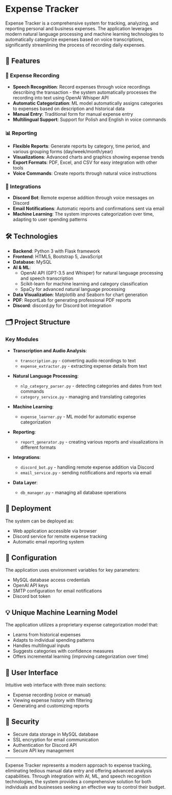 # Expense Tracker

Expense Tracker is a comprehensive system for tracking, analyzing, and reporting personal and business expenses. The application leverages modern natural language processing and machine learning technologies to automatically categorize expenses based on voice transcriptions, significantly streamlining the process of recording daily expenses.

## 🚀 Features

### 📝 Expense Recording
- **Speech Recognition**: Record expenses through voice recordings describing the transaction - the system automatically processes the recording into text using OpenAI Whisper API
- **Automatic Categorization**: ML model automatically assigns categories to expenses based on description and historical data
- **Manual Entry**: Traditional form for manual expense entry
- **Multilingual Support**: Support for Polish and English in voice commands

### 📊 Reporting
- **Flexible Reports**: Generate reports by category, time period, and various grouping forms (day/week/month/year)
- **Visualizations**: Advanced charts and graphics showing expense trends
- **Export Formats**: PDF, Excel, and CSV for easy integration with other tools
- **Voice Commands**: Create reports through natural voice instructions

### 🤖 Integrations
- **Discord Bot**: Remote expense addition through voice messages on Discord
- **Email Notifications**: Automatic reports and confirmations sent via email
- **Machine Learning**: The system improves categorization over time, adapting to user spending patterns

## 🛠 Technologies

- **Backend**: Python 3 with Flask framework
- **Frontend**: HTML5, Bootstrap 5, JavaScript
- **Database**: MySQL
- **AI & ML**:
  - OpenAI API (GPT-3.5 and Whisper) for natural language processing and speech transcription
  - Scikit-learn for machine learning and category classification
  - SpaCy for advanced natural language processing
- **Data Visualization**: Matplotlib and Seaborn for chart generation
- **PDF**: ReportLab for generating professional PDF reports
- **Discord**: discord.py for Discord bot integration

## 🗂 Project Structure

### Key Modules
- **Transcription and Audio Analysis**:
  - `transcription.py` - converting audio recordings to text
  - `expense_extractor.py` - extracting expense details from text

- **Natural Language Processing**:
  - `nlp_category_parser.py` - detecting categories and dates from text commands
  - `category_service.py` - managing and translating categories

- **Machine Learning**:
  - `expense_learner.py` - ML model for automatic expense categorization

- **Reporting**:
  - `report_generator.py` - creating various reports and visualizations in different formats

- **Integrations**:
  - `discord_bot.py` - handling remote expense addition via Discord
  - `email_service.py` - sending notifications and reports via email

- **Data Layer**:
  - `db_manager.py` - managing all database operations

## 🚀 Deployment

The system can be deployed as:
- Web application accessible via browser
- Discord service for remote expense tracking
- Automatic email reporting system

## 🔧 Configuration

The application uses environment variables for key parameters:
- MySQL database access credentials
- OpenAI API keys
- SMTP configuration for email notifications
- Discord bot token

## 💡 Unique Machine Learning Model

The application utilizes a proprietary expense categorization model that:
- Learns from historical expenses
- Adapts to individual spending patterns
- Handles multilingual inputs
- Suggests categories with confidence measures
- Offers incremental learning (improving categorization over time)

## 📱 User Interface

Intuitive web interface with three main sections:
- Expense recording (voice or manual)
- Viewing expense history with filtering
- Generating and customizing reports

## 🔐 Security

- Secure data storage in MySQL database
- SSL encryption for email communication
- Authentication for Discord API
- Secure API key management

---

Expense Tracker represents a modern approach to expense tracking, eliminating tedious manual data entry and offering advanced analysis capabilities. Through integration with AI, ML, and speech recognition technologies, the system provides a comprehensive solution for both individuals and businesses seeking an effective way to control their budget.
